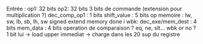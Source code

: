 Entrée :
op1: 32 bits
op2: 32 bits
3 bits de commande (extension pour multiplication ?)
dec_comp_op1 : 1 bits
shift_value : 5 bits
op memoire : lw, sw, lb, sb, lh, sw 
signed extend memory done i wbk:
dec_exe/mem_dest : 4 bits
mem_data : 4 bits
 operation de comparaison ? eq, ne, slt...
 wbk or no ? 1 bit
 lui -> load upper immediat -> charge dans les 20 sup du registre
